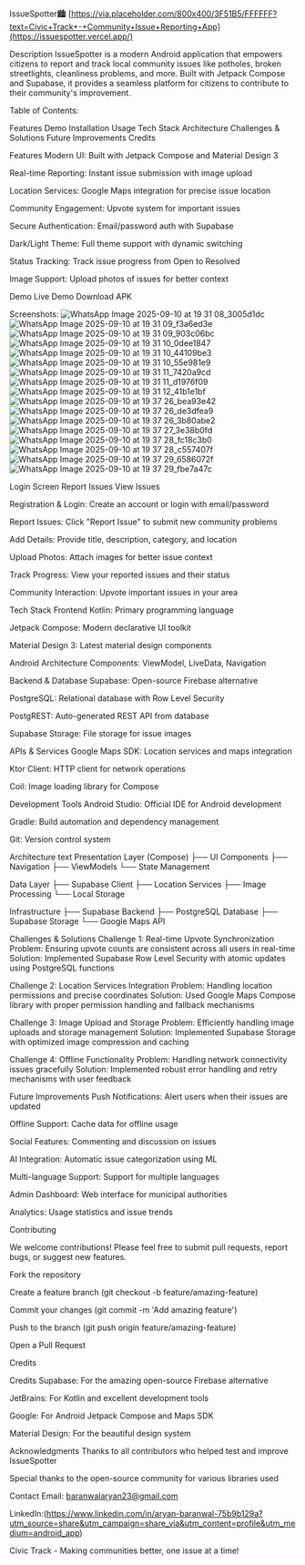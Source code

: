 IssueSpotter🏙️
[https://via.placeholder.com/800x400/3F51B5/FFFFFF?text=Civic+Track+-+Community+Issue+Reporting+App](https://issuespotter.vercel.app/)

Description
IssueSpotter is a modern Android application that empowers citizens to report and track local community issues like potholes, broken streetlights, cleanliness problems, and more. Built with Jetpack Compose and Supabase, it provides a seamless platform for citizens to contribute to their community's improvement.

Table of Contents:

Features
Demo
Installation
Usage
Tech Stack
Architecture
Challenges & Solutions
Future Improvements
Credits

Features
 Modern UI: Built with Jetpack Compose and Material Design 3

 Real-time Reporting: Instant issue submission with image upload

 Location Services: Google Maps integration for precise issue location

 Community Engagement: Upvote system for important issues

Secure Authentication: Email/password auth with Supabase

Dark/Light Theme: Full theme support with dynamic switching

Status Tracking: Track issue progress from Open to Resolved

Image Support: Upload photos of issues for better context

Demo
Live Demo
Download APK

Screenshots:
![WhatsApp Image 2025-09-10 at 19 31 08_3005d1dc](https://github.com/user-attachments/assets/4c3b3fb9-b48b-4807-9099-b07aca8348ca)
![WhatsApp Image 2025-09-10 at 19 31 09_f3a6ed3e](https://github.com/user-attachments/assets/7d1cee41-db9e-4eeb-8e23-18f2b490da8e)
![WhatsApp Image 2025-09-10 at 19 31 09_903c06bc](https://github.com/user-attachments/assets/1285c312-0955-41ee-81be-8113ae6b41dc)
![WhatsApp Image 2025-09-10 at 19 31 10_0dee1847](https://github.com/user-attachments/assets/cab4722e-562b-41f2-a087-00ddc3a70f0d)
![WhatsApp Image 2025-09-10 at 19 31 10_44109be3](https://github.com/user-attachments/assets/54740687-fc2c-4b36-8e1b-6e1179f97241)
![WhatsApp Image 2025-09-10 at 19 31 10_55e981e9](https://github.com/user-attachments/assets/f19d9232-8934-4800-b171-1c8d223cfd4f)
![WhatsApp Image 2025-09-10 at 19 31 11_7420a9cd](https://github.com/user-attachments/assets/1269ac6d-761b-4124-8ec7-3380b938b576)
![WhatsApp Image 2025-09-10 at 19 31 11_d1976f09](https://github.com/user-attachments/assets/0aee7935-5468-4b63-90dd-1e7fb557ef00)
![WhatsApp Image 2025-09-10 at 19 31 12_41b1e1bf](https://github.com/user-attachments/assets/ff2dd3c4-5265-4f7c-8101-8d3683123b84)
![WhatsApp Image 2025-09-10 at 19 37 26_bea93e42](https://github.com/user-attachments/assets/b82b919d-c0bf-49d7-b743-2c55c7cdd70d)
![WhatsApp Image 2025-09-10 at 19 37 26_de3dfea9](https://github.com/user-attachments/assets/6ea913b8-4203-478f-8cca-e49ab921f467)
![WhatsApp Image 2025-09-10 at 19 37 26_3b80abe2](https://github.com/user-attachments/assets/f5e0ec06-f55b-432f-93a1-1a271b638a8a)
![WhatsApp Image 2025-09-10 at 19 37 27_3e38b0fd](https://github.com/user-attachments/assets/96d55013-28b9-4d91-8be4-03efbcd69ce3)
![WhatsApp Image 2025-09-10 at 19 37 28_fc18c3b0](https://github.com/user-attachments/assets/4e9262e4-2673-42dd-b24e-de3c0e8b5077)
![WhatsApp Image 2025-09-10 at 19 37 28_c557407f](https://github.com/user-attachments/assets/795c4eab-e594-443a-a574-30444dc118b1)
![WhatsApp Image 2025-09-10 at 19 37 29_6586072f](https://github.com/user-attachments/assets/364d56d6-181f-4be6-ae3f-9afdbad5bc87)
![WhatsApp Image 2025-09-10 at 19 37 29_fbe7a47c](https://github.com/user-attachments/assets/ce932b55-bffa-4bcc-a112-0143accbb2f7)
















Login Screen	Report Issues	View Issues

Registration & Login: Create an account or login with email/password

Report Issues: Click "Report Issue" to submit new community problems

Add Details: Provide title, description, category, and location

Upload Photos: Attach images for better issue context

Track Progress: View your reported issues and their status

Community Interaction: Upvote important issues in your area

Tech Stack
Frontend
Kotlin: Primary programming language

Jetpack Compose: Modern declarative UI toolkit

Material Design 3: Latest material design components

Android Architecture Components: ViewModel, LiveData, Navigation

Backend & Database
Supabase: Open-source Firebase alternative

PostgreSQL: Relational database with Row Level Security

PostgREST: Auto-generated REST API from database

Supabase Storage: File storage for issue images

APIs & Services
Google Maps SDK: Location services and maps integration

Ktor Client: HTTP client for network operations

Coil: Image loading library for Compose

Development Tools
Android Studio: Official IDE for Android development

Gradle: Build automation and dependency management

Git: Version control system

Architecture
text
 Presentation Layer (Compose)
├── UI Components
├──  Navigation
├──  ViewModels
└── State Management

 Data Layer
├── Supabase Client
├──  Location Services
├── Image Processing
└── Local Storage

 Infrastructure
├──  Supabase Backend
├──  PostgreSQL Database
├──  Supabase Storage
└──  Google Maps API

Challenges & Solutions
Challenge 1: Real-time Upvote Synchronization
Problem: Ensuring upvote counts are consistent across all users in real-time
Solution: Implemented Supabase Row Level Security with atomic updates using PostgreSQL functions

Challenge 2: Location Services Integration
Problem: Handling location permissions and precise coordinates
Solution: Used Google Maps Compose library with proper permission handling and fallback mechanisms

Challenge 3: Image Upload and Storage
Problem: Efficiently handling image uploads and storage management
Solution: Implemented Supabase Storage with optimized image compression and caching

Challenge 4: Offline Functionality
Problem: Handling network connectivity issues gracefully
Solution: Implemented robust error handling and retry mechanisms with user feedback

Future Improvements
Push Notifications: Alert users when their issues are updated

Offline Support: Cache data for offline usage

Social Features: Commenting and discussion on issues

AI Integration: Automatic issue categorization using ML

Multi-language Support: Support for multiple languages

Admin Dashboard: Web interface for municipal authorities

Analytics: Usage statistics and issue trends


Contributing

We welcome contributions! Please feel free to submit pull requests, report bugs, or suggest new features.

Fork the repository

Create a feature branch (git checkout -b feature/amazing-feature)

Commit your changes (git commit -m 'Add amazing feature')

Push to the branch (git push origin feature/amazing-feature)

Open a Pull Request

Credits

Credits
Supabase: For the amazing open-source Firebase alternative

JetBrains: For Kotlin and excellent development tools

Google: For Android Jetpack Compose and Maps SDK

Material Design: For the beautiful design system

Acknowledgments
Thanks to all contributors who helped test and improve IssueSpotter

Special thanks to the open-source community for various libraries used

Contact
Email: baranwalaryan23@gmail.com

LinkedIn:(https://www.linkedin.com/in/aryan-baranwal-75b9b129a?utm_source=share&utm_campaign=share_via&utm_content=profile&utm_medium=android_app)

Civic Track - Making communities better, one issue at a time! 
